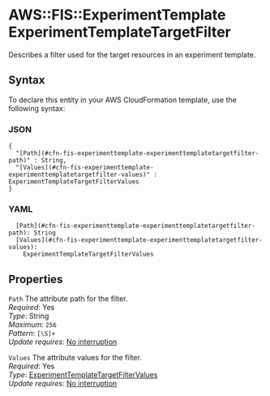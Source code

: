 # AWS::FIS::ExperimentTemplate ExperimentTemplateTargetFilter<a name="aws-properties-fis-experimenttemplate-experimenttemplatetargetfilter"></a>

Describes a filter used for the target resources in an experiment template\.

## Syntax<a name="aws-properties-fis-experimenttemplate-experimenttemplatetargetfilter-syntax"></a>

To declare this entity in your AWS CloudFormation template, use the following syntax:

### JSON<a name="aws-properties-fis-experimenttemplate-experimenttemplatetargetfilter-syntax.json"></a>

```
{
  "[Path](#cfn-fis-experimenttemplate-experimenttemplatetargetfilter-path)" : String,
  "[Values](#cfn-fis-experimenttemplate-experimenttemplatetargetfilter-values)" : ExperimentTemplateTargetFilterValues
}
```

### YAML<a name="aws-properties-fis-experimenttemplate-experimenttemplatetargetfilter-syntax.yaml"></a>

```
  [Path](#cfn-fis-experimenttemplate-experimenttemplatetargetfilter-path): String
  [Values](#cfn-fis-experimenttemplate-experimenttemplatetargetfilter-values): 
    ExperimentTemplateTargetFilterValues
```

## Properties<a name="aws-properties-fis-experimenttemplate-experimenttemplatetargetfilter-properties"></a>

`Path`  <a name="cfn-fis-experimenttemplate-experimenttemplatetargetfilter-path"></a>
The attribute path for the filter\.  
*Required*: Yes  
*Type*: String  
*Maximum*: `256`  
*Pattern*: `[\S]+`  
*Update requires*: [No interruption](https://docs.aws.amazon.com/AWSCloudFormation/latest/UserGuide/using-cfn-updating-stacks-update-behaviors.html#update-no-interrupt)

`Values`  <a name="cfn-fis-experimenttemplate-experimenttemplatetargetfilter-values"></a>
The attribute values for the filter\.  
*Required*: Yes  
*Type*: [ExperimentTemplateTargetFilterValues](aws-properties-fis-experimenttemplate-experimenttemplatetargetfiltervalues.md)  
*Update requires*: [No interruption](https://docs.aws.amazon.com/AWSCloudFormation/latest/UserGuide/using-cfn-updating-stacks-update-behaviors.html#update-no-interrupt)